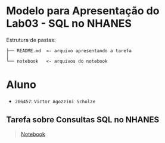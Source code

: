# Modelo para Apresentação do Lab03 - SQL no NHANES

Estrutura de pastas:

~~~
├── README.md  <- arquivo apresentando a tarefa
│
└── notebook   <- arquivos do notebook
~~~

# Aluno
* `206457`: `Victor Agozzini Scholze`

## Tarefa sobre Consultas SQL no NHANES

> [Notebook](notebook/lab03-nhanes.ipynb)
